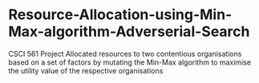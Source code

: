 # Resource-Allocation-using-Min-Max-algorithm-Adverserial-Search
CSCI 561 Project
Allocated resources to two contentious organisations based on a set of factors by mutating the Min-Max algorithm to maximise the utility value of the respective organisations

